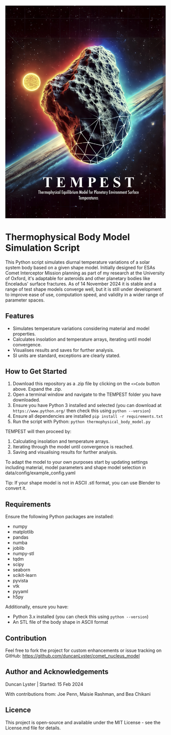 ![TEMPEST Banner](resources/documentation/banner.jpg)

# Thermophysical Body Model Simulation Script
This Python script simulates diurnal temperature variations of a solar system body based on a given shape model. Initially designed for ESAs Comet Interceptor Mission planning as part of my research at the University of Oxford, it's adaptable for asteroids and other planetary bodies like Enceladus' surface fractures. As of 14 November 2024 it is stable and a range of test shape models converge well, but it is still under development to improve ease of use, computation speed, and validity in a wider range of parameter spaces. 

## Features
- Simulates temperature variations considering material and model properties.
- Calculates insolation and temperature arrays, iterating until model convergence.
- Visualises results and saves for further analysis.
- SI units are standard, exceptions are clearly stated.

## How to Get Started
1. Download this repository as a .zip file by clicking on the `<>Code` button above. Expand the .zip. 
1. Open a terminal window and navigate to the TEMPEST folder you have downloaded.
2. Ensure you have Python 3 installed and selected (you can download at `https://www.python.org/` then check this using `python --version`) 
3. Ensure all dependencies are installed `pip install -r requirements.txt`
5. Run the script with Python: `python thermophysical_body_model.py`

TEMPEST will then proceed by:
1. Calculating insolation and temperature arrays.
2. Iterating through the model until convergence is reached.
3. Saving and visualising results for further analysis.

To adapt the model to your own purposes start by updating settings including material, model parameters and shape model selection in data/config/example_config.yaml

Tip: If your shape model is not in ASCII .stl format, you can use Blender to convert it.

## Requirements
Ensure the following Python packages are installed:

- numpy
- matplotlib
- pandas
- numba
- joblib
- numpy-stl
- tqdm
- scipy
- seaborn
- scikit-learn
- pyvista
- vtk
- pyyaml
- h5py

Additionally, ensure you have:
- Python 3.x installed (you can check this using `python --version`)
- An STL file of the body shape in ASCII format

## Contribution
Feel free to fork the project for custom enhancements or issue tracking on GitHub: https://github.com/duncanLyster/comet_nucleus_model

## Author and Acknowledgements
Duncan Lyster | Started: 15 Feb 2024

With contributions from: Joe Penn, Maisie Rashman, and Bea Chikani

## Licence
This project is open-source and available under the MIT License - see the License.md file for details.
